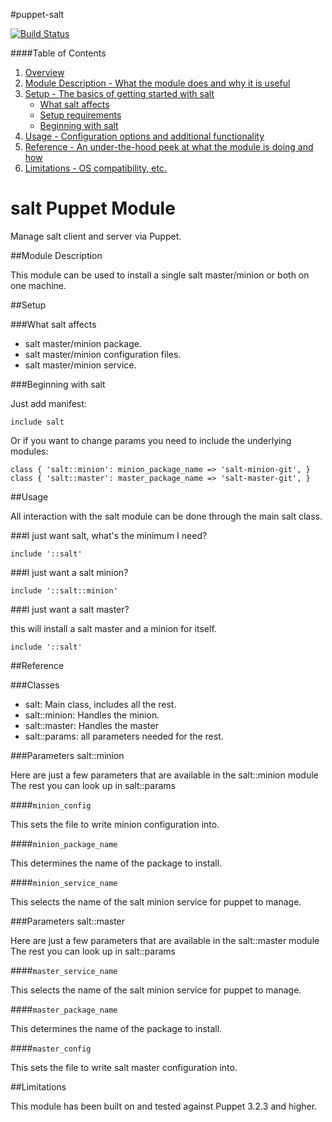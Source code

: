 #puppet-salt

[![Build Status](https://secure.travis-ci.org/aboe76/puppet-salt.png?branch=master)](http://travis-ci.org/aboe76/puppet-salt)


####Table of Contents

1. [Overview](#overview)
2. [Module Description - What the module does and why it is useful](#module-description)
3. [Setup - The basics of getting started with salt](#setup)
    * [What salt affects](#what-salt-affects)
    * [Setup requirements](#setup-requirements)
    * [Beginning with salt](#beginning-with-salt)
4. [Usage - Configuration options and additional functionality](#usage)
5. [Reference - An under-the-hood peek at what the module is doing and how](#reference)
5. [Limitations - OS compatibility, etc.](#limitations)


# salt Puppet Module

Manage salt client and server via Puppet.


##Module Description

This module can be used to install a single salt master/minion or
both on one machine.

##Setup

###What salt affects

 * salt master/minion package.
 * salt master/minion configuration files.
 * salt master/minion service.
 
###Beginning with salt

Just add manifest:

```puppet
include salt
```

Or if you want to change params you need to include the underlying modules:

```puppet
class { 'salt::minion': minion_package_name => 'salt-minion-git', }
class { 'salt::master': master_package_name => 'salt-master-git', }
```

##Usage

All interaction with the salt module can be done through
the main salt class.

###I just want salt, what's the minimum I need?

```puppet
include '::salt'
```

###I just want a salt minion?

```puppet
include '::salt::minion'
```

###I just want a salt master?

this will install a salt master and a minion for itself.

```puppet
include '::salt'
```

##Reference

###Classes
 * salt: Main class, includes all the rest.
 * salt::minion: Handles the minion.
 * salt::master: Handles the master
 * salt::params: all parameters needed for the rest.

###Parameters salt::minion

Here are just a few parameters that are available in the salt::minion module
The rest you can look up in salt::params

####`minion_config`

This sets the file to write minion configuration into.

####`minion_package_name`

This determines the name of the package to install.

####`minion_service_name`

This selects the name of the salt minion service for puppet to manage.

###Parameters salt::master

Here are just a few parameters that are available in the salt::master module
The rest you can look up in salt::params

####`master_service_name`

This selects the name of the salt minion service for puppet to manage.

####`master_package_name`

This determines the name of the package to install.

####`master_config`

This sets the file to write salt master configuration into.


##Limitations

This module has been built on and tested against Puppet 3.2.3 and higher.